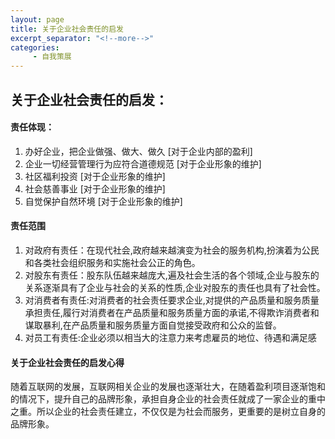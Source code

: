 ```yaml
---
layout: page
title: 关于企业社会责任的启发
excerpt_separator: "<!--more-->"
categories:
     - 自我策展
---
```

## 关于企业社会责任的启发：  
<!--more-->
#### 责任体现：
1. 办好企业，把企业做强、做大、做久  [对于企业内部的盈利]
2. 企业一切经营管理行为应符合道德规范  [对于企业形象的维护]
3. 社区福利投资 [对于企业形象的维护]
4. 社会慈善事业 [对于企业形象的维护]
5. 自觉保护自然环境 [对于企业形象的维护]


#### 责任范围
1. 对政府有责任：在现代社会,政府越来越演变为社会的服务机构,扮演着为公民和各类社会组织服务和实施社会公正的角色。
2. 对股东有责任：股东队伍越来越庞大,遍及社会生活的各个领域,企业与股东的关系逐渐具有了企业与社会的关系的性质,企业对股东的责任也具有了社会性。
3. 对消费者有责任:对消费者的社会责任要求企业,对提供的产品质量和服务质量承担责任,履行对消费者在产品质量和服务质量方面的承诺,不得欺诈消费者和谋取暴利,在产品质量和服务质量方面自觉接受政府和公众的监督。
4. 对员工有责任:企业必须以相当大的注意力来考虑雇员的地位、待遇和满足感

#### 关于企业社会责任的启发心得
随着互联网的发展，互联网相关企业的发展也逐渐壮大，在随着盈利项目逐渐饱和的情况下，提升自己的品牌形象，承担自身企业的社会责任就成了一家企业的重中之重。所以企业的社会责任建立，不仅仅是为社会而服务，更重要的是树立自身的品牌形象。
